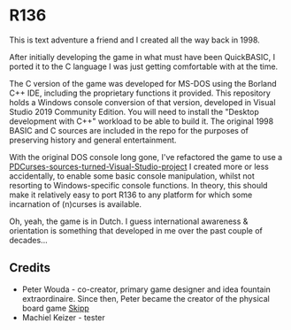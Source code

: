 # R136

This is text adventure a friend and I created all the way back in 1998.

After initially developing the game in what must have been QuickBASIC, I ported it to the C language I was just getting comfortable with at the time.

The C version of the game was developed for MS-DOS using the Borland C++ IDE, including the proprietary functions it provided. This repository holds a Windows console conversion 
of that version, developed in Visual Studio 2019 Community Edition. You will need to install the "Desktop development with C++" workload to be able to build it. The original 1998 
BASIC and C sources are included in the repo for the purposes of preserving history and general entertainment.

With the original DOS console long gone, I've refactored the game to use a [PDCurses-sources-turned-Visual-Studio-project](https://github.com/rbergen/PDCurses) I created more or less
accidentally, to enable some basic console manipulation, whilst not resorting to Windows-specific console functions. In theory, this should make it relatively easy to port R136 to 
any platform for which some incarnation of (n)curses is available.

Oh, yeah, the game is in Dutch. I guess international awareness & orientation is something that developed in me over the past couple of decades...

## Credits

* Peter Wouda - co-creator, primary game designer and idea fountain extraordinaire. Since then, Peter became the creator of the physical board game [Skipp](https://www.skipp.game/en)
* Machiel Keizer - tester
